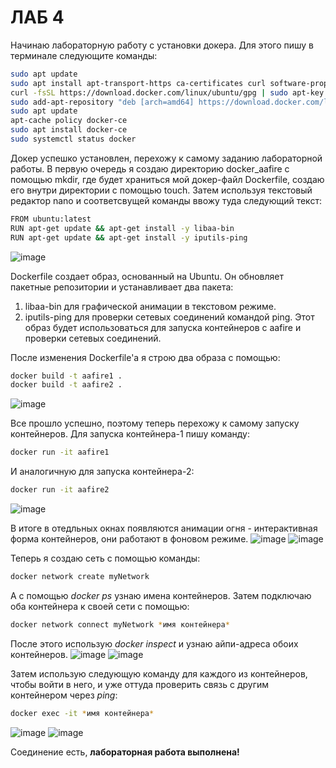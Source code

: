 # ЛАБ 4
Начинаю лабораторную работу с установки докера. Для этого пишу в терминале следующите команды:
```bash
sudo apt update
sudo apt install apt-transport-https ca-certificates curl software-properties-common
curl -fsSL https://download.docker.com/linux/ubuntu/gpg | sudo apt-key add -
sudo add-apt-repository "deb [arch=amd64] https://download.docker.com/linux/ubuntu focal stable"
sudo apt update
apt-cache policy docker-ce
sudo apt install docker-ce
sudo systemctl status docker
```
Докер успешко установлен, перехожу к самому заданию лабораторной работы. В первую очередь я создаю директорию docker_aafire с помощью mkdir, где будет храниться мой докер-файл Dockerfile, создаю его внутри директории с помощью touch. 
Затем используя текстовый редактор nano и соответсвущей команды ввожу туда следующий текст:
```bash
FROM ubuntu:latest
RUN apt-get update && apt-get install -y libaa-bin
RUN apt-get update && apt-get install -y iputils-ping
```
![image](https://github.com/user-attachments/assets/2ee2b83b-8c48-4dbe-96e1-296b849a4361)

Dockerfile создает образ, основанный на Ubuntu. Он обновляет пакетные репозитории и устанавливает два пакета:
1) libaa-bin для графической анимации в текстовом режиме.
2) iputils-ping для проверки сетевых соединений командой ping.
Этот образ будет использоваться для запуска контейнеров с aafire и проверки сетевых соединений.

После изменения Dockerfile'a я строю два образа с помощью:
```bash
docker build -t aafire1 .
docker build -t aafire2 .
```
![image](https://github.com/user-attachments/assets/4703d230-8ef2-44e7-84ef-832244d5bdf1)

Все прошло успешно, поэтому теперь перехожу к самому запуску контейнеров. Для запуска контейнера-1 пишу команду:
```bash
docker run -it aafire1 
```
И аналогичную для запуска контейнера-2:
```bash
docker run -it aafire2
```
![image](https://github.com/user-attachments/assets/98576d9f-d97f-4eaa-b8c3-74633794a67a)

В итоге в отедльных окнах появляются анимации огня - интерактивная форма контейнеров, они работают в фоновом режиме.
![image](https://github.com/user-attachments/assets/bd21c1d5-aeb7-462f-8a17-7fe0510fe319)
![image](https://github.com/user-attachments/assets/a3980ef6-c832-4de2-948c-11fbc5bd0d9b)

Теперь я создаю сеть с помощью команды:
```bash
docker network create myNetwork
```
А с помощью *docker ps* узнаю имена контейнеров. Затем подключаю оба контейнера к своей сети с помощью:
```bash
docker network connect myNetwork *имя контейнера*
```
После этого использую *docker inspect* и узнаю айпи-адреса обоих контейнеров.
![image](https://github.com/user-attachments/assets/ab85e1a9-fce8-4cd1-ae2e-29e3b16b9c26)
![image](https://github.com/user-attachments/assets/a465e671-90a3-4313-b724-48df0ead2c16)

Затем использую следующую команду для каждого из контейнеров, чтобы войти в него, и уже оттуда проверить связь с другим контейнером через *ping*:
```bash
docker exec -it *имя контейнера*
```
![image](https://github.com/user-attachments/assets/d84cf42e-6fe9-463c-8bb1-f12b36bdf93e)
![image](https://github.com/user-attachments/assets/6118e1b1-6bcd-4a7d-8492-d0ad8a792ca6)

Соединение есть, **лабораторная работа выполнена!**



